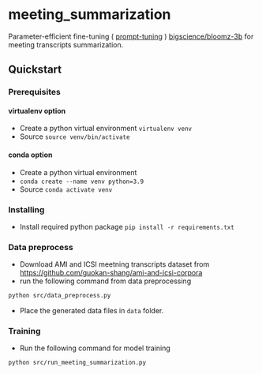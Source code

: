 # meeting_summarization
Parameter-efficient fine-tuning ( [prompt-tuning](https://arxiv.org/abs/2104.08691) ) [bigscience/bloomz-3b](https://huggingface.co/bigscience/bloomz-3b) for meeting transcripts summarization.

## Quickstart
### Prerequisites
#### virtualenv option
* Create a python virtual environment `virtualenv venv`
* Source `source venv/bin/activate`

#### conda option
* Create a python virtual environment 
* `conda create --name venv python=3.9`
* Source `conda activate venv`

### Installing
* Install required python package `pip install -r requirements.txt`

### Data preprocess
* Download AMI and ICSI meetning transcripts dataset from https://github.com/guokan-shang/ami-and-icsi-corpora 
* run the following command from data preprocessing
```bash
python src/data_preprocess.py
```
* Place the generated data files in `data` folder.

### Training
* Run the following command for model training
```bash
python src/run_meeting_summarization.py
```

